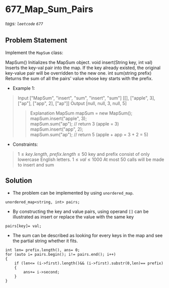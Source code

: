 # 677_Map_Sum_Pairs
###### tags: `leetcode` `677`
## Problem Statement
Implement the ```MapSum``` class:

MapSum() Initializes the MapSum object.
void insert(String key, int val) Inserts the key-val pair into the map. If the key already existed, the original key-value pair will be overridden to the new one.
int sum(string prefix) Returns the sum of all the pairs' value whose key starts with the prefix.
- Example 1:

> Input
["MapSum", "insert", "sum", "insert", "sum"]
[[], ["apple", 3], ["ap"], ["app", 2], ["ap"]]
Output
[null, null, 3, null, 5]
> > Explanation
MapSum mapSum = new MapSum();
mapSum.insert("apple", 3);  
mapSum.sum("ap");           // return 3 (apple = 3)
mapSum.insert("app", 2);    
mapSum.sum("ap");           // return 5 (apple + app = 3 + 2 = 5)
 
- Constraints:

> $1 \leq key.length,\ prefix.length \leq 50$
key and prefix consist of only lowercase English letters.
$1 \leq val \leq 1000$
At most 50 calls will be made to insert and sum
## Solution
- The problem can be implemented by using ```unordered_map```.
```cpp=
unordered_map<string, int> pairs;
```
- By constructing the key and value pairs, using operand ```[]``` can be illustrated as insert or replace the value with the same key
```cpp=
pairs[key]= val;
```
- The sum can be described as looking for every keys in the map and see the partial string whether it fits.
```cpp=
int len= prefix.length(), ans= 0;
for (auto i= pairs.begin(); i!= pairs.end(); i++)
{
    if (len<= (i->first).length()&& (i->first).substr(0,len)== prefix)
    {
        ans+= i->second;
    }
}
```